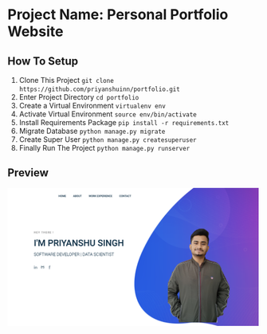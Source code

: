 # Project Name: Personal Portfolio Website

## How To Setup
1. Clone This Project `git clone https://github.com/priyanshuinn/portfolio.git`
2. Enter Project Directory `cd portfolio`
3. Create a Virtual Environment `virtualenv env`
4. Activate Virtual Environment `source env/bin/activate`
5. Install Requirements Package `pip install -r requirements.txt`
6. Migrate Database `python manage.py migrate`
7. Create Super User `python manage.py createsuperuser`
8. Finally Run The Project `python manage.py runserver`

## Preview
![](static/img/Screenshot%202022-05-15%20at%209.19.00%20PM.png)
